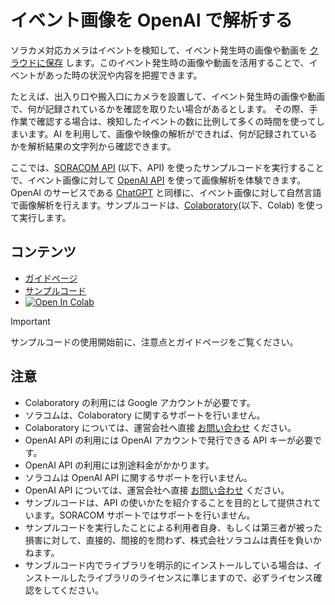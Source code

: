 # イベント画像を OpenAI で解析する

ソラカメ対応カメラはイベントを検知して、イベント発生時の画像や動画を [クラウドに保存](https://users.soracom.io/ja-jp/docs/soracom-cloud-camera-services/check-event/) します。このイベント発生時の画像や動画を活用することで、イベントがあった時の状況や内容を把握できます。

たとえば、出入り口や搬入口にカメラを設置して、イベント発生時の画像や動画で、何が記録されているかを確認を取りたい場合があるとします。
その際、手作業で確認する場合は、検知したイベントの数に比例して多くの時間を使ってしまいます。AI を利用して、画像や映像の解析ができれば、何が記録されているかを解析結果の文字列から確認できます。

ここでは、[SORACOM API](https://users.soracom.io/ja-jp/tools/api/) (以下、API) を使ったサンプルコードを実行することで、イベント画像に対して [OpenAI API](https://platform.openai.com/docs/guides/vision) を使って画像解析を体験できます。OpenAI のサービスである [ChatGPT](https://chat.openai.com/) と同様に、イベント画像に対して自然言語で画像解析を行えます。サンプルコードは、[Colaboratory](https://colab.research.google.com/)(以下、Colab) を使って実行します。

## コンテンツ
-  [ガイドページ](https://users.soracom.io/ja-jp/docs/soracom-cloud-camera-services/api-examples-analyze-event-image-with-openai/)
-  [サンプルコード](https://github.com/soracom-labs/sora-cam-api-examples/tree/main/analyze-event-image-with-openai/)
- [![Open In Colab](https://colab.research.google.com/assets/colab-badge.svg)](https://colab.research.google.com/github/soracom-labs/sora-cam-api-examples/blob/main/analyze-event-image-with-openai/api-examples-analyze-event-image-with-openai.ipynb)

> [!IMPORTANT]
> サンプルコードの使用開始前に、注意点とガイドページをご覧ください。

## 注意

- Colaboratory の利用には Google アカウントが必要です。
- ソラコムは、Colaboratory に関するサポートを行いません。
-  Colaboratory については、運営会社へ直接 [お問い合わせ](https://research.google.com/colaboratory/faq.html) ください。
-  OpenAI API の利用には OpenAI アカウントで発行できる API キーが必要です。
-  OpenAI API の利用には別途料金がかかります。
-  ソラコムは OpenAI API に関するサポートを行いません。
-  OpenAI API については、運営会社へ直接 [お問い合わせ](https://help.openai.com/en/) ください。
- サンプルコードは、API の使いかたを紹介することを目的として提供されています。SORACOM サポートではサポートを行いません。
- サンプルコードを実行したことによる利用者自身、もしくは第三者が被った損害に対して、直接的、間接的を問わず、株式会社ソラコムは責任を負いかねます。
- サンブルコード内でライブラリを明示的にインストールしている場合は、インストールしたライブラリのライセンスに準じますので、必ずライセンス確認をしてください。

